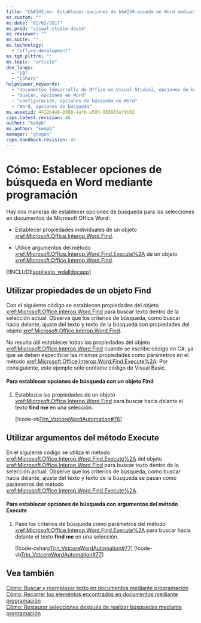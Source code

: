 ```yaml
---
title: "C&#243;mo: Establecer opciones de b&#250;squeda en Word mediante programaci&#243;n"
ms.custom: ""
ms.date: "02/02/2017"
ms.prod: "visual-studio-dev14"
ms.reviewer: ""
ms.suite: ""
ms.technology: 
  - "office-development"
ms.tgt_pltfrm: ""
ms.topic: "article"
dev_langs: 
  - "VB"
  - "CSharp"
helpviewer_keywords: 
  - "documentos [desarrollo de Office en Visual Studio], opciones de búsqueda"
  - "buscar, opciones en Word"
  - "configuración, opciones de búsqueda en Word"
  - "Word, opciones de búsqueda"
ms.assetid: 4412b4e8-2868-4afb-a593-983603ef9b02
caps.latest.revision: 46
author: "kempb"
ms.author: "kempb"
manager: "ghogen"
caps.handback.revision: 45
---
```

# C&#243;mo: Establecer opciones de b&#250;squeda en Word mediante programaci&#243;n
  Hay dos maneras de establecer opciones de búsqueda para las selecciones en documentos de Microsoft Office Word:  
  
-   Establecer propiedades individuales de un objeto <xref:Microsoft.Office.Interop.Word.Find>.  
  
-   Utilice argumentos del método <xref:Microsoft.Office.Interop.Word.Find.Execute%2A> de un objeto <xref:Microsoft.Office.Interop.Word.Find>.  
  
 [!INCLUDE[appliesto_wdalldocapp](../vsto/includes/appliesto-wdalldocapp-md.md)]  
  
## Utilizar propiedades de un objeto Find  
 Con el siguiente código se establecen propiedades del objeto <xref:Microsoft.Office.Interop.Word.Find> para buscar texto dentro de la selección actual.  Observe que los criterios de búsqueda, como buscar hacia delante, ajuste del texto y texto de la búsqueda son propiedades del objeto <xref:Microsoft.Office.Interop.Word.Find>.  
  
 No resulta útil establecer todas las propiedades del objeto <xref:Microsoft.Office.Interop.Word.Find> cuando se escribe código en C\#, ya que se deben especificar las mismas propiedades como parámetros en el método <xref:Microsoft.Office.Interop.Word.Find.Execute%2A>.  Por consiguiente, este ejemplo sólo contiene código de Visual Basic.  
  
#### Para establecer opciones de búsqueda con un objeto Find  
  
1.  Establezca las propiedades de un objeto <xref:Microsoft.Office.Interop.Word.Find> para buscar hacia delante el texto **find me** en una selección.  
  
     [!code-vb[Trin_VstcoreWordAutomation#76](../snippets/visualbasic/VS_Snippets_OfficeSP/Trin_VstcoreWordAutomation/VB/ThisDocument.vb#76)]  
  
## Utilizar argumentos del método Execute  
 En el siguiente código se utiliza el método <xref:Microsoft.Office.Interop.Word.Find.Execute%2A> del objeto <xref:Microsoft.Office.Interop.Word.Find> para buscar texto dentro de la selección actual.  Observe que los criterios de búsqueda, como buscar hacia delante, ajuste del texto y texto de la búsqueda se pasan como parámetros del método <xref:Microsoft.Office.Interop.Word.Find.Execute%2A>.  
  
#### Para establecer opciones de búsqueda con argumentos del método Execute  
  
1.  Pase los criterios de búsqueda como parámetros del método <xref:Microsoft.Office.Interop.Word.Find.Execute%2A> para buscar hacia delante el texto **find me** en una selección.  
  
     [!code-csharp[Trin_VstcoreWordAutomation#77](../snippets/csharp/VS_Snippets_OfficeSP/Trin_VstcoreWordAutomation/CS/ThisDocument.cs#77)]
     [!code-vb[Trin_VstcoreWordAutomation#77](../snippets/visualbasic/VS_Snippets_OfficeSP/Trin_VstcoreWordAutomation/VB/ThisDocument.vb#77)]  
  
## Vea también  
 [Cómo: Buscar y reemplazar texto en documentos mediante programación](../vsto/how-to-programmatically-search-for-and-replace-text-in-documents.md)   
 [Cómo: Recorrer los elementos encontrados en documentos mediante programación](../vsto/how-to-programmatically-loop-through-found-items-in-documents.md)   
 [Cómo: Restaurar selecciones después de realizar búsquedas mediante programación](../vsto/how-to-programmatically-restore-selections-after-searches.md)  
  
  